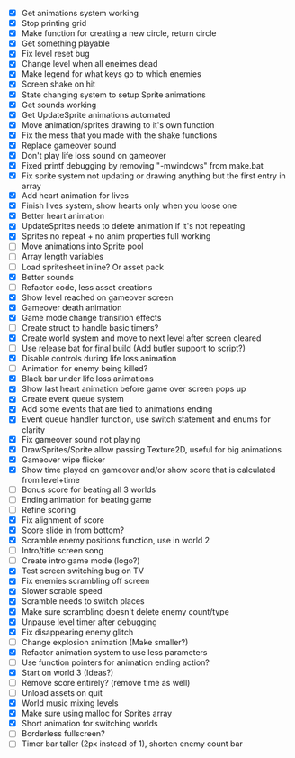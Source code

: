 - [x] Get animations system working
- [x] Stop printing grid
- [x] Make function for creating a new circle, return circle
- [x] Get something playable
- [x] Fix level reset bug
- [x] Change level when all eneimes dead
- [x] Make legend for what keys go to which enemies
- [x] Screen shake on hit
- [x] State changing system to setup Sprite animations
- [x] Get sounds working
- [x] Get UpdateSprite animations automated
- [x] Move animation/sprites drawing to it's own function
- [x] Fix the mess that you made with the shake functions
- [x] Replace gameover sound
- [x] Don't play life loss sound on gameover
- [x] Fixed printf debugging by removing "-mwindows" from make.bat
- [x] Fix sprite system not updating or drawing anything but the first entry in array
- [x] Add heart animation for lives
- [x] Finish lives system, show hearts only when you loose one
- [x] Better heart animation
- [x] UpdateSprites needs to delete animation if it's not repeating
- [x] Sprites no repeat + no anim properties full working
- [ ] Move animations into Sprite pool
- [ ] Array length variables
- [ ] Load spritesheet inline? Or asset pack
- [x] Better sounds
- [ ] Refactor code, less asset creations
- [x] Show level reached on gameover screen
- [x] Gameover death animation
- [x] Game mode change transition effects
- [ ] Create struct to handle basic timers?
- [x] Create world system and move to next level after screen cleared
- [ ] Use release.bat for final build (Add butler support to script?)
- [x] Disable controls during life loss animation
- [ ] Animation for enemy being killed?
- [x] Black bar under life loss animations
- [x] Show last heart animation before game over screen pops up
- [x] Create event queue system
- [x] Add some events that are tied to animations ending
- [x] Event queue handler function, use switch statement and enums for clarity
- [x] Fix gameover sound not playing
- [x] DrawSprites/Sprite allow passing Texture2D, useful for big animations
- [x] Gameover wipe flicker
- [x] Show time played on gameover and/or show score that is calculated from level+time
- [ ] Bonus score for beating all 3 worlds
- [ ] Ending animation for beating game
- [ ] Refine scoring
- [x] Fix alignment of score
- [x] Score slide in from bottom?
- [x] Scramble enemy positions function, use in world 2
- [ ] Intro/title screen song
- [ ] Create intro game mode (logo?)
- [x] Test screen switching bug on TV
- [x] Fix enemies scrambling off screen
- [x] Slower scrable speed
- [x] Scramble needs to switch places
- [x] Make sure scrambling doesn't delete enemy count/type
- [x] Unpause level timer after debugging
- [x] Fix disappearing enemy glitch
- [ ] Change explosion animation (Make smaller?)
- [x] Refactor animation system to use less parameters
- [ ] Use function pointers for animation ending action?
- [x] Start on world 3 (Ideas?)
- [ ] Remove score entirely? (remove time as well)
- [ ] Unload assets on quit
- [x] World music mixing levels
- [x] Make sure using malloc for Sprites array
- [x] Short animation for switching worlds
- [ ] Borderless fullscreen?
- [ ] Timer bar taller (2px instead of 1), shorten enemy count bar